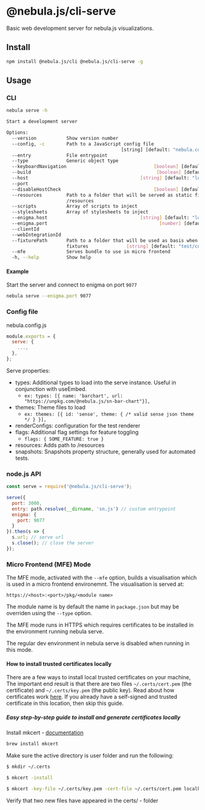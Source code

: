 # @nebula.js/cli-serve

Basic web development server for nebula.js visualizations.

## Install

```sh
npm install @nebula.js/cli @nebula.js/cli-serve -g
```

## Usage

### CLI

```sh
nebula serve -h

Start a development server

Options:
  --version           Show version number                              [boolean]
  --config, -c        Path to a JavaScript config file
                                          [string] [default: "nebula.config.js"]
  --entry             File entrypoint                                   [string]
  --type              Generic object type                               [string]
  --keyboardNavigation                                [boolean] [default: false]
  --build                                              [boolean] [default: true]
  --host                                         [string] [default: "localhost"]
  --port                                                                [number]
  --disableHostCheck                                  [boolean] [default: false]
  --resources         Path to a folder that will be served as static files under
                      /resources                                        [string]
  --scripts           Array of scripts to inject                         [array]
  --stylesheets       Array of stylesheets to inject                     [array]
  --enigma.host                                  [string] [default: "localhost"]
  --enigma.port                                         [number] [default: 9076]
  --clientId                                                            [string]
  --webIntegrationId                                                    [string]
  --fixturePath       Path to a folder that will be used as basis when locating
                      fixtures              [string] [default: "test/component"]
  --mfe               Serves bundle to use in micro frontend           [boolean]
  -h, --help          Show help                                        [boolean]
```

#### Example

Start the server and connect to enigma on port `9077`

```sh
nebula serve --enigma.port 9077
```

### Config file

nebula.config.js

```js
module.exports = {
  serve: {
    ...,
  },
};
```

Serve properties:

- types: Additional types to load into the serve instance. Useful in conjunction with useEmbed.
  - `ex: types: [{ name: 'barchart', url: "https://unpkg.com/@nebula.js/sn-bar-chart"}],`
- themes: Theme files to load
  - `ex: themes: [{ id: 'sense', theme: { /* valid sense json theme */ } }],`
- renderConfigs: configuration for the test renderer
- flags: Additional flag settings for feature toggling
  - `flags: { SOME_FEATURE: true }`
- resources: Adds path to /resources
- snapshots: Snapshots property structure, generally used for automated tests.

### node.js API

```js
const serve = require('@nebula.js/cli-serve');

serve({
  port: 3000,
  entry: path.resolve(__dirname, 'sn.js') // custom entrypoint
  enigma: {
    port: 9077
  }
}).then(s => {
  s.url; // serve url
  s.close(); // close the server
});
```

### Micro Frontend (MFE) Mode

The MFE mode, activated with the `--mfe` option, builds a visualisation which is
used in a micro frontend environemnt. The visualisation is served at:

```
https://<host>:<port>/pkg/<module name>
```

The module name is by default the name in `package.json` but may be overriden using the
`--type` option.

The MFE mode runs in HTTPS which requires certificates to be installed in the
environment running nebula serve.

The regular dev environment in nebula serve is disabled when running in this mode.

#### How to install trusted certificates locally

There are a few ways to install local trusted certificates on your machine, The important
end result is that there are two files `~/.certs/cert.pem` (the certificate) and
`~/.certs/key.pem` (the public key). Read about how certificates work
[here](http://www.steves-internet-guide.com/ssl-certificates-explained/). If you already
have a self-signed and trusted certificate in this location, then skip this guide.

##### Easy step-by-step guide to install and generate certificates locally

Install mkcert - [documentation](https://github.com/FiloSottile/mkcert)

```sh
brew install mkcert
```

Make sure the active directory is user folder and run the following:

```sh
$ mkdir ~/.certs

$ mkcert -install

$ mkcert -key-file ~/.certs/key.pem -cert-file ~/.certs/cert.pem localhost 127.0.0.1 ::1

```

Verify that two new files have appeared in the certs/ - folder
